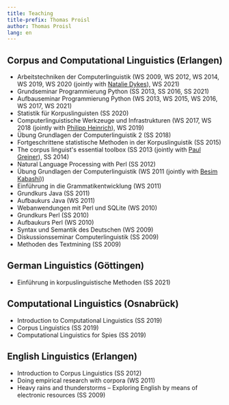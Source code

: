 ```yaml
---
title: Teaching
title-prefix: Thomas Proisl
author: Thomas Proisl
lang: en
---
```


## Corpus and Computational Linguistics (Erlangen) ##

- Arbeitstechniken der Computerlinguistik (WS 2009, WS 2012, WS 2014,
  WS 2019, WS 2020 (jointly with [Natalie
  Dykes](https://twitter.com/na_sy_tr)), WS 2021)
- Grundseminar Programmierung Python (SS 2013, SS 2016, SS 2021)
- Aufbauseminar Programmierung Python (WS 2013, WS 2015, WS 2016, WS
  2017, WS 2021)
- Statistik für Korpuslinguisten (SS 2020)
- Computerlinguistische Werkzeuge und Infrastrukturen (WS 2017, WS
  2018 (jointly with [Philipp Heinrich](http://philipp-heinrich.eu/)),
  WS 2019)
- Übung Grundlagen der Computerlinguistik 2 (SS 2018)
- Fortgeschrittene statistische Methoden in der Korpuslinguistik (SS 2015)
- The corpus linguist's essential toolbox (SS 2013 (jointly with [Paul
  Greiner](https://www.paul-greiner.de/)), SS 2014)
- Natural Language Processing with Perl (SS 2012)
- Übung Grundlagen der Computerlinguistik (WS 2011 (jointly with
  [Besim Kabashi](http://besim-kabashi.net/)))
- Einführung in die Grammatikentwicklung (WS 2011)
- Grundkurs Java (SS 2011)
- Aufbaukurs Java (WS 2011)
- Webanwendungen mit Perl und SQLite (WS 2010)
- Grundkurs Perl (SS 2010)
- Aufbaukurs Perl (WS 2010)
- Syntax und Semantik des Deutschen (WS 2009)
- Diskussionsseminar Computerlinguistik (SS 2009)
- Methoden des Textmining (SS 2009)


## German Linguistics (Göttingen) ##

- Einführung in korpuslinguistische Methoden (SS 2021)


## Computational Linguistics (Osnabrück) ##

- Introduction to Computational Linguistics (SS 2019)
- Corpus Linguistics (SS 2019)
- Computational Linguistics for Spies (SS 2019)


## English Linguistics (Erlangen) ##

- Introduction to Corpus Linguistics (SS 2012)
- Doing empirical research with corpora (WS 2011)
- Heavy rains and thunderstorms – Exploring English by means of
  electronic resources (SS 2009)


<!-- ## Supervised theses ## -->

<!-- ### Master's theses ### -->

<!--   * Allison Moreno Drexler (2019) -->

<!-- 	Supervisors: Thomas Proisl, ??? -->

<!-- ### Bachelor's theses ### -->

<!--   * Jannis Rautenstrauch (2019): Relation prediction in argument -->
<!--     mining with pre-trained deep bidirectional transformers -->

<!--     Supervisors: Nico Potyka, Thomas Proisl -->
<!--   * Laura Siebert (2019): A comparative study of context-independent -->
<!--     polarity classification in online discussions with Stanford -->
<!--     CoreNLP and WEKA -->

<!-- 	Supervisors: Nico Potyka, Thomas Proisl -->
<!--   * Maja Toebs (2019): An analysis of the robustness and stability of -->
<!--     readability measures such as the Gunning Fog Index for employing -->
<!--     it in plagiarism analysis -->

<!-- 	Supervisors: Thomas Proisl, Johannes Knabe -->
<!--     ([PlagScan](https://www.plagscan.com/)) -->
<!--   * Cedric Waterschoot (2019): Political framing and sensationalism on -->
<!--     American cable news: A corpus-based approach -->

<!-- 	Supervisors: Peter Uhrig, Thomas Proisl -->
<!--   * Samuel Wenserit (2019) -->

<!--     Supervisors: Thomas Proisl, Velizara Weinberger ([TTR -->
<!--     Group](https://www.ttr-group.de/) -->
